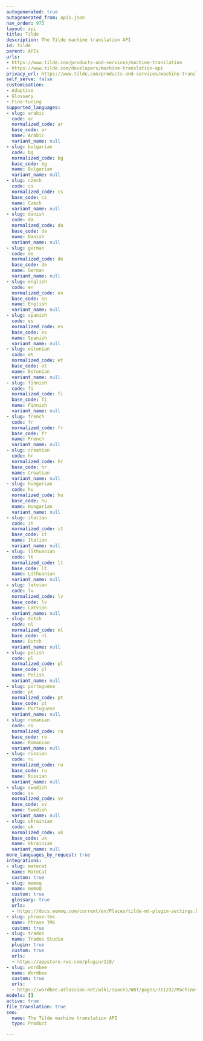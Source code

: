 ```yaml
---
autogenerated: true
autogenerated_from: apis.json
nav_order: 973
layout: api
title: Tilde
description: The Tilde machine translation API
id: tilde
parent: APIs
urls:
- https://www.tilde.com/products-and-services/machine-translation
- https://www.tilde.com/developers/machine-translation-api
privacy_url: https://www.tilde.com/products-and-services/machine-translation/features/security
self_serve: false
customisation:
- Adaptive
- Glossary
- Fine-tuning
supported_languages:
- slug: arabic
  code: ar
  normalized_code: ar
  base_code: ar
  name: Arabic
  variant_name: null
- slug: bulgarian
  code: bg
  normalized_code: bg
  base_code: bg
  name: Bulgarian
  variant_name: null
- slug: czech
  code: cs
  normalized_code: cs
  base_code: cs
  name: Czech
  variant_name: null
- slug: danish
  code: da
  normalized_code: da
  base_code: da
  name: Danish
  variant_name: null
- slug: german
  code: de
  normalized_code: de
  base_code: de
  name: German
  variant_name: null
- slug: english
  code: en
  normalized_code: en
  base_code: en
  name: English
  variant_name: null
- slug: spanish
  code: es
  normalized_code: es
  base_code: es
  name: Spanish
  variant_name: null
- slug: estonian
  code: et
  normalized_code: et
  base_code: et
  name: Estonian
  variant_name: null
- slug: finnish
  code: fi
  normalized_code: fi
  base_code: fi
  name: Finnish
  variant_name: null
- slug: french
  code: fr
  normalized_code: fr
  base_code: fr
  name: French
  variant_name: null
- slug: croatian
  code: hr
  normalized_code: hr
  base_code: hr
  name: Croatian
  variant_name: null
- slug: hungarian
  code: hu
  normalized_code: hu
  base_code: hu
  name: Hungarian
  variant_name: null
- slug: italian
  code: it
  normalized_code: it
  base_code: it
  name: Italian
  variant_name: null
- slug: lithuanian
  code: lt
  normalized_code: lt
  base_code: lt
  name: Lithuanian
  variant_name: null
- slug: latvian
  code: lv
  normalized_code: lv
  base_code: lv
  name: Latvian
  variant_name: null
- slug: dutch
  code: nl
  normalized_code: nl
  base_code: nl
  name: Dutch
  variant_name: null
- slug: polish
  code: pl
  normalized_code: pl
  base_code: pl
  name: Polish
  variant_name: null
- slug: portuguese
  code: pt
  normalized_code: pt
  base_code: pt
  name: Portuguese
  variant_name: null
- slug: romanian
  code: ro
  normalized_code: ro
  base_code: ro
  name: Romanian
  variant_name: null
- slug: russian
  code: ru
  normalized_code: ru
  base_code: ru
  name: Russian
  variant_name: null
- slug: swedish
  code: sv
  normalized_code: sv
  base_code: sv
  name: Swedish
  variant_name: null
- slug: ukrainian
  code: uk
  normalized_code: uk
  base_code: uk
  name: Ukrainian
  variant_name: null
more_languages_by_request: true
integrations:
- slug: matecat
  name: MateCat
  custom: true
- slug: memoq
  name: memoQ
  custom: true
  glossary: true
  urls:
  - https://docs.memoq.com/current/en/Places/tilde-mt-plugin-settings.html
- slug: phrase-tms
  name: Phrase TMS
  custom: true
- slug: trados
  name: Trados Studio
  plugin: true
  custom: true
  urls:
  - https://appstore.rws.com/plugin/118/
- slug: wordbee
  name: Wordbee
  custom: true
  urls:
  - https://wordbee.atlassian.net/wiki/spaces/WBT/pages/711232/Machine+Translation+Settings
models: []
active: true
file_translation: true
seo:
  name: The Tilde machine translation API
  type: Product

---
```



